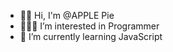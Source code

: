 - 👋🏻 Hi, I'm @APPLE Pie
- 👨🏻‍🚀 I’m interested in Programmer
- 🌱 I’m currently learning JavaScript

<!---
abdullah0adil/abdullah0adil is a ✨ special ✨ repository because its `README.md` (this file) appears on your GitHub profile.
You can click the Preview link to take a look at your changes.
--->
